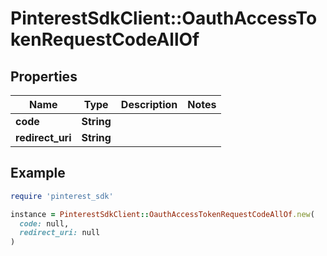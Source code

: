 # PinterestSdkClient::OauthAccessTokenRequestCodeAllOf

## Properties

| Name | Type | Description | Notes |
| ---- | ---- | ----------- | ----- |
| **code** | **String** |  |  |
| **redirect_uri** | **String** |  |  |

## Example

```ruby
require 'pinterest_sdk'

instance = PinterestSdkClient::OauthAccessTokenRequestCodeAllOf.new(
  code: null,
  redirect_uri: null
)
```


